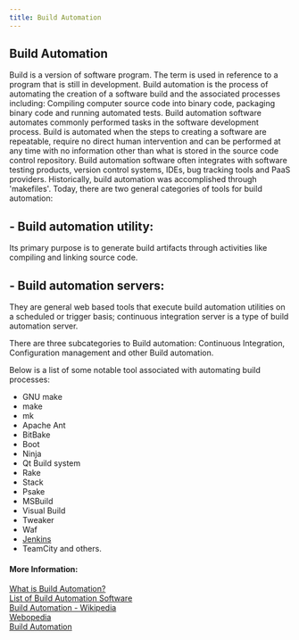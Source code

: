 ```yaml
---
title: Build Automation
---
```

## Build Automation

<!-- The article goes here, in GitHub-flavored Markdown. Feel free to add YouTube videos, images, and CodePen/JSBin embeds  -->
Build is a version of software program. The term is used in reference to a program that is still in development. Build automation is the process of automating the creation of a software build and the associated processes including: Compiling computer source code into binary code, packaging binary code and running automated tests. Build automation software automates commonly performed tasks in the software development process.
Build is automated when the steps to creating a software are repeatable, require no direct human intervention and can be performed at any time with no information other than what is stored in the source code control repository. Build automation software often integrates with software testing products, version control systems, IDEs, bug tracking tools and PaaS providers.
Historically, build automation was accomplished through 'makefiles'. Today, there are two general categories of tools for build automation:

## - Build automation utility:
Its primary purpose is to generate build artifacts through activities like compiling and linking source code.

## - Build automation servers:
They are general web based tools that execute build automation utilities on a scheduled or trigger basis; continuous integration server is a type of build automation server.

There are three subcategories to Build automation: Continuous Integration, Configuration management and other Build automation.

Below is a list of some notable tool associated with automating build processes:
- GNU make
- make
- mk
- Apache Ant
- BitBake
- Boot
- Ninja
- Qt Build system
- Rake
- Stack
- Psake
- MSBuild
- Visual Build
- Tweaker
- Waf
- [Jenkins](https://jenkins.io/)
- TeamCity and others.

#### More Information:
<!-- Please add any articles you think might be helpful to read before writing the article -->

<a href="https://www.agilealliance.org/glossary/automated-build/#q=~(filters~(postType~(~'page~'post~'aa_book~'aa_event_session~'aa_glossary~'aa_organizations~'aa_research_paper~'aa_video)~tags~(~'automated*20build))~searchTerm~'~sort~false~sortDirection~'asc~page~1)" target="_blank">What is Build Automation?</a> <br>
<a href="https://en.m.wikipedia.org/wiki/List_of_build_automation_software" target="_blank">List of Build Automation Software</a> <br>
<a href="https://en.m.wikipedia.org/wiki/Build_automation" target="_blank">Build Automation - Wikipedia</a> <br>
<a href="https://www.webopedia.com/TERM/B/build.html" target="_blank">Webopedia</a> <br>
<a href="https://www.g2crowd.com/categories/build-automation" target="_blank">Build Automation</a>
